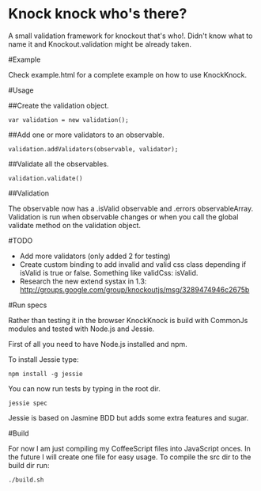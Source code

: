 # Knock knock who's there?

A small validation framework for knockout that's who!. Didn't know what to name it and Knockout.validation might be already taken.


#Example

Check example.html for a complete example on how to use KnockKnock.


#Usage

##Create the validation object.
  
    var validation = new validation();

##Add one or more validators to an observable.

    validation.addValidators(observable, validator);

##Validate all the observables.

    validation.validate()

##Validation

The observable now has a .isValid observable and .errors observableArray. Validation is run when observable changes or when you call the global validate method on the validation object.


#TODO

 - Add more validators (only added 2 for testing)
 - Create custom binding to add invalid and valid css class depending if isValid is true or false. Something like validCss: isValid.
 - Research the new extend systax in 1.3: http://groups.google.com/group/knockoutjs/msg/3289474946c2675b 

#Run specs

Rather than testing it in the browser KnockKnock  is build with CommonJs modules and tested with Node.js and Jessie. 

First of all you need to have Node.js installed and npm. 

To install Jessie type:

    npm install -g jessie


You can now run tests by typing in the root dir.

    jessie spec 

Jessie is based on Jasmine BDD but adds some extra features and sugar.

#Build 

For now I am just compiling my CoffeeScript files into JavaScript onces. In the future I will create one file for easy usage. To compile the src dir to the build dir run:

    ./build.sh

